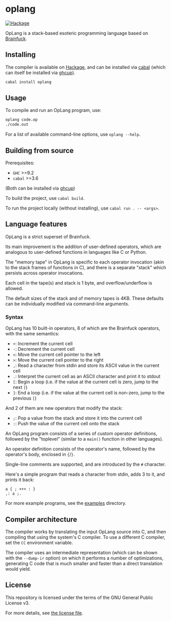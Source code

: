 # oplang

[![Hackage](https://img.shields.io/hackage/v/oplang?style=for-the-badge)](https://hackage.haskell.org/package/oplang)

OpLang is a stack-based esoteric programming language based on [Brainfuck](https://en.wikipedia.org/wiki/Brainfuck).

## Installing

The compiler is available on [Hackage](https://hackage.haskell.org/package/oplang), and can be installed via [cabal](https://www.haskell.org/cabal/) (which can itself be installed via [ghcup](https://www.haskell.org/ghcup/)).

```sh
cabal install oplang
```

## Usage

To compile and run an OpLang program, use:

```sh
oplang code.op
./code.out
```

For a list of available command-line options, use `oplang --help`.

## Building from source

Prerequisites:

* `GHC` >=9.2
* `cabal` >=3.6

(Both can be installed via [ghcup](https://www.haskell.org/ghcup/))

To build the project, use `cabal build`.

To run the project locally (without installing), use `cabal run . -- <args>`.

## Language features

OpLang is a strict superset of Brainfuck.

Its main improvement is the addition of user-defined operators, which are analogous to user-defined functions in languages like C or Python.

The "memory tape" in OpLang is specific to each operator invocation (akin to the stack frames of functions in C), and there is a separate "stack" which persists across operator invocations.

Each cell in the tape(s) and stack is 1 byte, and overflow/underflow is allowed.

The default sizes of the stack and of memory tapes is 4KB. These defaults can be individually modified via command-line arguments.

### Syntax

OpLang has 10 built-in operators, 8 of which are the Brainfuck operators, with the same semantics:

* `+`: Increment the current cell
* `-`: Decrement the current cell
* `<`: Move the current cell pointer to the left
* `>`: Move the current cell pointer to the right
* `,`: Read a character from stdin and store its ASCII value in the current cell
* `.`: Interpret the current cell as an ASCII character and print it to stdout
* `[`: Begin a loop (i.e. if the value at the current cell is zero, jump to the next `]`)
* `]`: End a loop (i.e. if the value at the current cell is non-zero, jump to the previous `[`)

And 2 of them are new operators that modify the stack:

* `;`: Pop a value from the stack and store it into the current cell
* `:`: Push the value of the current cell onto the stack

An OpLang program consists of a series of custom operator definitions, followed by the "toplevel" (similar to a `main()` function in other languages).

An operator definition consists of the operator's name, followed by the operator's body, enclosed in `{`/`}`.

Single-line comments are supported, and are introduced by the `#` character.

Here's a simple program that reads a character from stdin, adds 3 to it, and prints it back:

```oplang
a { ; +++ : }
,: a ;.
```

For more example programs, see the [examples](examples/) directory.

## Compiler architecture

The compiler works by translating the input OpLang source into C, and then compiling that using the system's C compiler. To use a different C compiler, set the `CC` environment variable.

The compiler uses an intermediate representation (which can be shown with the `--dump-ir` option) on which it performs a number of optimizations, generating C code that is much smaller and faster than a direct translation would yield.

## License

This repository is licensed under the terms of the GNU General Public License v3.

For more details, see [the license file](LICENSE.txt).
